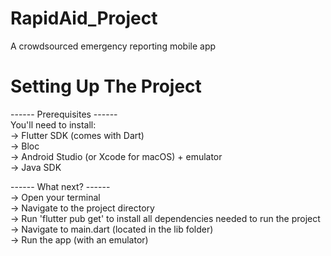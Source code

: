 # RapidAid_Project
 A crowdsourced emergency reporting mobile app 

 # Setting Up The Project
 ------ Prerequisites ------ <br />
 You'll need to install: <br />
 -> Flutter SDK (comes with Dart) <br />
 -> Bloc <br />
 -> Android Studio (or Xcode for macOS) + emulator <br />
 -> Java SDK <br />
 
 ------ What next? ------ <br />
-> Open your terminal <br />
-> Navigate to the project directory <br />
-> Run 'flutter pub get' to install all dependencies needed to run the project <br />
-> Navigate to main.dart (located in the lib folder) <br />
-> Run the app (with an emulator)

